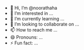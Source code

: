 - 👋 Hi, I’m @noorathaha
- 👀 I’m interested in ...
- 🌱 I’m currently learning ...
- 💞️ I’m looking to collaborate on ...
- 📫 How to reach me ...
- 😄 Pronouns: ...
- ⚡ Fun fact: ...

<!---
noorathaha/noorathaha is a ✨ special ✨  because its `README.md` (this file) appears on your GitHub profile.
You can click the Preview link to take a look at your changes.
--->
